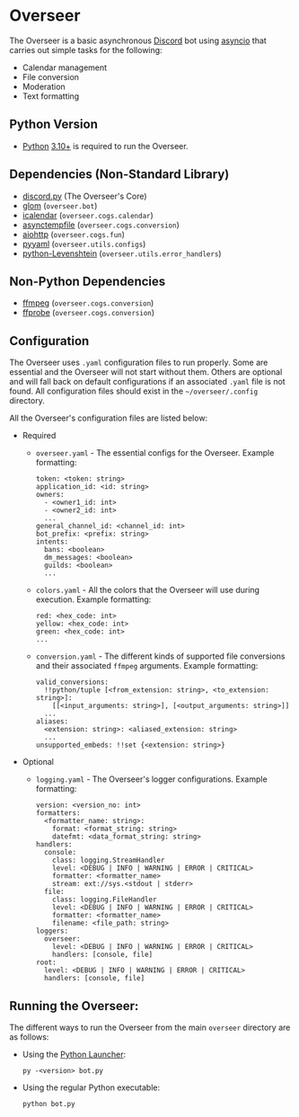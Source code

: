 # Overseer

The Overseer is a basic asynchronous [Discord](https://discord.com/) bot using [asyncio](https://docs.python.org/3/library/asyncio.html) that carries out simple tasks for the following:

- Calendar management
- File conversion
- Moderation
- Text formatting

## Python Version

- [Python](https://www.python.org/) [3.10+](https://www.python.org/downloads/release/python-3100/) is required to run the Overseer.

## Dependencies (Non-Standard Library)

- [discord.py](https://discordpy.readthedocs.io/en/stable/) (The Overseer's Core)
- [glom](https://glom.readthedocs.io/en/latest/index.html) (`overseer.bot`)
- [icalendar](https://icalendar.readthedocs.io/en/latest/#) (`overseer.cogs.calendar`)
- [asynctempfile](https://pypi.org/project/asynctempfile/) (`overseer.cogs.conversion`)
- [aiohttp](https://docs.aiohttp.org/en/stable/) (`overseer.cogs.fun`)
- [pyyaml](https://pyyaml.org/wiki/PyYAMLDocumentation) (`overseer.utils.configs`)
- [python-Levenshtein](https://www.coli.uni-saarland.de/courses/LT1/2011/slides/Python-Levenshtein.html) (`overseer.utils.error_handlers`)

## Non-Python Dependencies

- [ffmpeg](https://www.ffmpeg.org/) (`overseer.cogs.conversion`)
- [ffprobe](https://ffmpeg.org/ffprobe.html) (`overseer.cogs.conversion`)

## Configuration

The Overseer uses `.yaml` configuration files to run properly. Some are essential and the Overseer will not start without them. Others are optional and will fall back on default configurations if an associated `.yaml` file is not found. All configuration files should exist in the `~/overseer/.config` directory.

All the Overseer's configuration files are listed below:

- Required

  - `overseer.yaml` - The essential configs for the Overseer. Example formatting:

    ```
    token: <token: string>
    application_id: <id: string>
    owners:
      - <owner1_id: int>
      - <owner2_id: int>
      ...
    general_channel_id: <channel_id: int>
    bot_prefix: <prefix: string>
    intents:
      bans: <boolean>
      dm_messages: <boolean>
      guilds: <boolean>
      ...
    ```

  - `colors.yaml` - All the colors that the Overseer will use during execution. Example formatting:

    ```
    red: <hex_code: int>
    yellow: <hex_code: int>
    green: <hex_code: int>
    ...
    ```

  - `conversion.yaml` - The different kinds of supported file conversions and their associated `ffmpeg` arguments. Example formatting:

    ```
    valid_conversions:
      !!python/tuple [<from_extension: string>, <to_extension: string>]:
        [[<input_arguments: string>], [<output_arguments: string>]]
      ...
    aliases:
      <extension: string>: <aliased_extension: string>
      ...
    unsupported_embeds: !!set {<extension: string>}
    ```

- Optional

  - `logging.yaml` - The Overseer's logger configurations. Example formatting:

    ```
    version: <version_no: int>
    formatters:
      <formatter_name: string>:
        format: <format_string: string>
        datefmt: <data_format_string: string>
    handlers:
      console:
        class: logging.StreamHandler
        level: <DEBUG | INFO | WARNING | ERROR | CRITICAL>
        formatter: <formatter_name>
        stream: ext://sys.<stdout | stderr>
      file:
        class: logging.FileHandler
        level: <DEBUG | INFO | WARNING | ERROR | CRITICAL>
        formatter: <formatter_name>
        filename: <file_path: string>
    loggers:
      overseer:
        level: <DEBUG | INFO | WARNING | ERROR | CRITICAL>
        handlers: [console, file]
    root:
      level: <DEBUG | INFO | WARNING | ERROR | CRITICAL>
      handlers: [console, file]
    ```

## Running the Overseer:

The different ways to run the Overseer from the main `overseer` directory are as follows:

- Using the [Python Launcher](https://www.python.org/dev/peps/pep-0397/):

  ```
  py -<version> bot.py
  ```

- Using the regular Python executable:

  ```
  python bot.py
  ```
